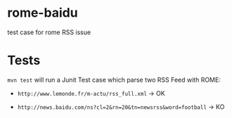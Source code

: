 # rome-baidu
test case for rome RSS issue


# Tests

`mvn test` will run a Junit Test case which parse two RSS Feed with ROME:

- `http://www.lemonde.fr/m-actu/rss_full.xml` -> OK

- `http://news.baidu.com/ns?cl=2&rn=20&tn=newsrss&word=football` -> KO 
